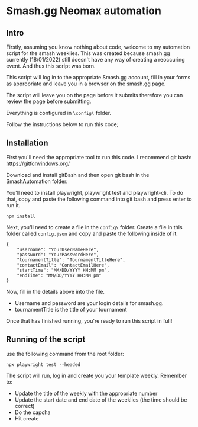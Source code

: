 # Smash.gg Neomax automation

## Intro

Firstly, assuming you know nothing about code, welcome to my automation script for the smash weeklies. This was created because smash.gg currently (18/01/2022) still doesn't have any way of creating a reoccuring event. And thus this script was born.

This script will log in to the appropriate Smash.gg account, fill in your forms as appropriate and leave you in a browser on the smash.gg page. 

The script will leave you on the page before it submits therefore you can review the page before submitting.

Everything is configured in `\config\` folder. 

Follow the instructions below to run this code; 

## Installation

First you'll need the appropriate tool to run this code. I recommend git bash: https://gitforwindows.org/ 

Download and install gitBash and then open git bash in the SmashAutomation folder. 

You'll need to install playwright, playwright test and playwright-cli. To do that, copy and paste the following command into git bash and press enter to run it.

```
npm install
```

Next, you'll need to create a file in the `config\` folder. Create a file in this folder called `config.json` and copy and paste the following inside of it.

```
{
    "username": "YourUserNameHere",
    "password": "YourPasswordHere",
    "tournamentTitle": "TournamentTitleHere",
    "contactEmail": "ContactEmailHere",
    "startTime": "MM/DD/YYYY HH:MM pm",
    "endTime": "MM/DD/YYYY HH:MM pm"
}
```
Now, fill in the details above into the file. 
- Username and password are your login details for smash.gg.
- tournamentTitle is the title of your tournament

Once that has finished running, you're ready to run this script in full!

## Running of the script
use the following command from the root folder:

``` 
npx playwright test --headed
```
The script will run, log in and create you your template weekly. Remember to:

- Update the title of the weekly with the appropriate number
- Update the start date and end date of the weeklies (the time should be correct)
- Do the capcha
- Hit create